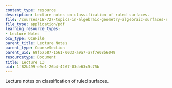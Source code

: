 ```yaml
---
content_type: resource
description: Lecture notes on classification of ruled surfaces.
file: /courses/18-727-topics-in-algebraic-geometry-algebraic-surfaces-spring-2008/1f82b499e9e126b4426783de63c5c75b_lect13.pdf
file_type: application/pdf
learning_resource_types:
- Lecture Notes
ocw_type: OCWFile
parent_title: Lecture Notes
parent_type: CourseSection
parent_uid: 69f57587-1561-0033-a9a7-a7f7e08b6049
resourcetype: Document
title: Lecture 13
uid: 1f82b499-e9e1-26b4-4267-83de63c5c75b
---
```

Lecture notes on classification of ruled surfaces.

